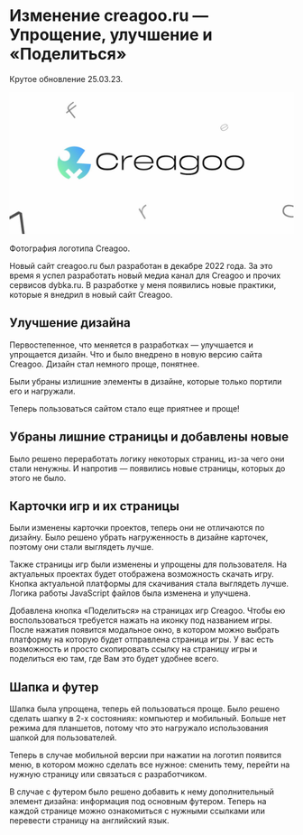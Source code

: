 # Изменение creagoo.ru — Упрощение, улучшение и «Поделиться»

<div class="subtitle">Крутое обновление 25.03.23.</div>

![Alt](cap.jpg)

<div class="subtitle">Фотография логотипа Creagoo.</div>

Новый сайт creagoo.ru был разработан в декабре 2022 года. За это время я успел разработать новый медиа канал для Creagoo
и прочих сервисов dybka.ru. В разработке у меня появились новые практики, которые я внедрил в новый сайт Creagoo.

## Улучшение дизайна

Первостепенное, что меняется в разработках — улучшается и упрощается дизайн. Что и было внедрено в новую версию сайта
Creagoo. Дизайн стал немного проще, понятнее.

Были убраны излишние элементы в дизайне, которые только портили его и нагружали.

Теперь пользоваться сайтом стало еще приятнее и проще!

## Убраны лишние страницы и добавлены новые

Было решено переработать логику некоторых страниц, из-за чего они стали ненужны. И напротив — появились новые страницы,
которых до этого не было.

## Карточки игр и их страницы

Были изменены карточки проектов, теперь они не отличаются по дизайну. Было решено убрать нагруженность в дизайне
карточек, поэтому они стали выглядеть лучше.

Также страницы игр были изменены и упрощены для пользователя. На актуальных проектах будет отображена возможность
скачать игру. Кнопка актуальной платформы для скачивания стала выглядеть лучше. Логика работы JavaScript файлов была
изменена и улучшена.

Добавлена кнопка «Поделиться» на страницах игр Creagoo. Чтобы ею воспользоваться требуется нажать на иконку под
названием игры. После нажатия появится модальное окно, в котором можно выбрать платформу на которую будет отправлена
страница игры. У вас есть возможность и просто скопировать ссылку на страницу игры и поделиться ею там, где Вам это
будет удобнее всего.

## Шапка и футер

Шапка была упрощена, теперь ей пользоваться проще. Было решено сделать шапку в 2-х состояниях: компьютер и мобильный.
Больше нет режима для планшетов, потому что это нагружало использования шапкой для пользователей.

Теперь в случае мобильной версии при нажатии на логотип появится меню, в котором можно сделать все нужное: сменить тему,
перейти на нужную страницу или связаться с разработчиком.

В случае с футером было решено добавить к нему дополнительный элемент дизайна: информация под основным футером. Теперь
на каждой странице можно ознакомиться с нужными ссылками или перевести страницу на английский язык.
